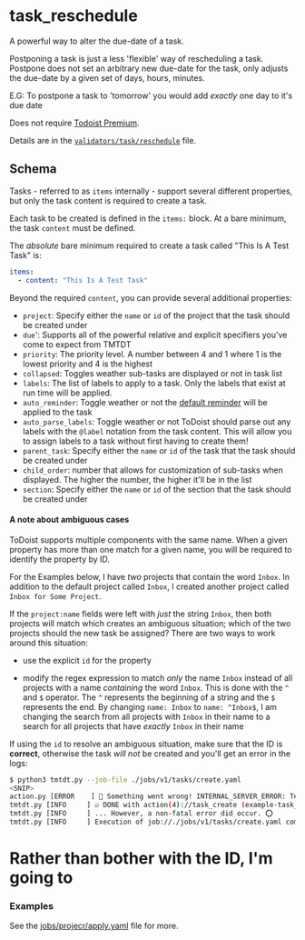 # task_reschedule

A powerful way to alter the due-date of a task.
 

Postponing a task is just a less 'flexible' way of rescheduling a task.
Postpone does not set an arbitrary new due-date for the task, only adjusts the due-date by a given
  set of days, hours, minutes.
  
E.G: To postpone a task to 'tomorrow' you would add _exactly_ one day  to it's due date

Does not require [Todoist Premium](../../getting-started.md#todoist-premium).

Details are in the [`validators/task/reschedule`](../../../tdt/validators/job_file/task/reschedule.py) file.

## Schema

Tasks - referred to as `items` internally - support several different properties, but only the task content is required to create a task.

Each task to be created is defined in the `items:` block. At a bare minimum, the task `content` must be defined.

The *absolute* bare minimum required to create a task called "This Is A Test Task" is:

```yaml
items:
  - content: "This Is A Test Task"
```

Beyond the required `content`, you can provide several additional properties:

- `project`: Specify either the `name` or `id` of the project that the task should be created under
- `due`': Supports all of the powerful relative and explicit specifiers you've come to expect from TMTDT
- `priority`: The priority level. A number between 4 and 1 where 1 is the lowest priority and 4 is the highest
- `collapsed`: Toggles weather sub-tasks are displayed or not in task list
- `labels`: The list of labels to apply to a task. Only the labels that exist at run time will be applied.
- `auto_reminder`: Toggle weather or not the [default reminder](https://get.todoist.help/hc/en-us/articles/205348301-Reminders) will be applied to the task
- `auto_parse_labels`: Toggle weather or not ToDoist should parse out any labels with the `@label` notation from the task content. This will allow you to assign labels to a task without first having to create them!
- `parent_task`: Specify either the `name` or `id` of the task that the task should be created under
- `child_order`: number that allows for customization of sub-tasks when displayed. The higher the number, the higher it'll be in the list
- `section`: Specify either the `name` or `id` of the section that the task should be created under

#### A note about ambiguous cases

ToDoist supports multiple components with the same name. When a given property has more than one match for a given name, 
you will be required to identify the property by ID. 

For the Examples below, I have *two* projects that contain the word `Inbox`. In addition to the default 
project called `Inbox`, I created another project called `Inbox for Some Project`. 

If the `project:name` fields were left with _just_ the string `Inbox`, then both projects will match which creates an
ambiguous situation; which of the two projects should the new task be assigned? There are two ways to work around this
situation:

- use the explicit `id` for the property

- modify the regex expression to match *only* the name `Inbox` instead of all projects with a name _containing_ 
the word `Inbox`. This is done with the `^` and `$` operator. The `^` represents the beginning of a string and the `$` 
represents the end. By changing `name: Inbox` to `name: ^Inbox$`, I am changing the search from all projects with 
`Inbox` in their name to a search for all projects that have _exactly_ `Inbox` in their name 

If using the `id` to resolve an ambiguous situation, make sure that the ID is **correct**, otherwise the task
 *will not* be created and you'll get an error in the logs:
 
 ```bash
$ python3 tmtdt.py --job-file ./jobs/v1/tasks/create.yaml      
<SNIP>
action.py [ERROR    ] 🛑 Something went wrong! INTERNAL_SERVER_ERROR: Temporary error, try again later. http:500 _error_code:2
tmtdt.py [INFO     ] ☑️ DONE with action(4)://task_create (example-task_create_4)...
tmtdt.py [INFO     ] ... However, a non-fatal error did occur. ⭕
tmtdt.py [INFO     ] Execution of job://./jobs/v1/tasks/create.yaml complete. Goodbye! 👋

 ``` 

# Rather than bother with the ID, I'm going to 
 
 

### Examples

See the [jobs/projecr/apply.yaml](../../../jobs/v1/project/create.yaml) file for more.


```yaml

```